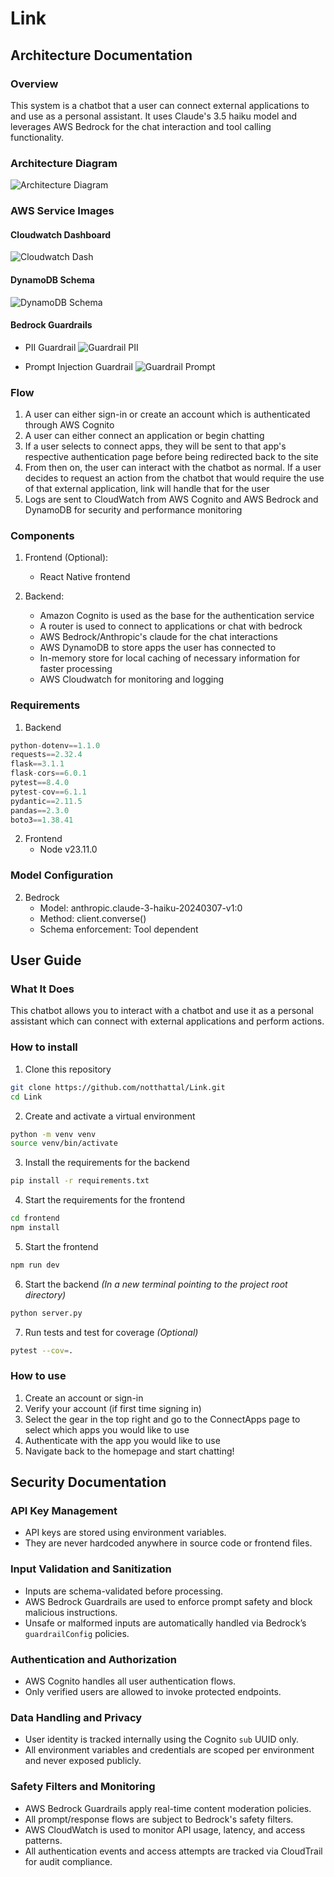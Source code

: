 # Link

## Architecture Documentation

### Overview
This system is a chatbot that a user can connect external applications to and use as a personal assistant. It uses Claude's 3.5 haiku model and leverages AWS Bedrock for the chat interaction and tool calling functionality.

### Architecture Diagram

![Architecture Diagram](./img/architecture_diagram.png)

### AWS Service Images

#### Cloudwatch Dashboard

![Cloudwatch Dash](./img/cloudwatch_dash.png)

#### DynamoDB Schema

![DynamoDB Schema](./img/dynamo_db_schema.png)

#### Bedrock Guardrails

- PII Guardrail
![Guardrail PII](./img/guardrail_pii.png)

- Prompt Injection Guardrail
![Guardrail Prompt](./img/guardrail_prompt_injection.png)

### Flow
1. A user can either sign-in or create an account which is authenticated through AWS Cognito
2. A user can either connect an application or begin chatting
3. If a user selects to connect apps, they will be sent to that app's respective authentication page before being redirected back to the site
5. From then on, the user can interact with the chatbot as normal. If a user decides to request an action from the chatbot that would require the use of that external application, link will handle that for the user
6. Logs are sent to CloudWatch from AWS Cognito and AWS Bedrock and DynamoDB for security and performance monitoring 

### Components

1. Frontend (Optional): 
    - React Native frontend 

2. Backend:
    - Amazon Cognito is used as the base for the authentication service
    - A router is used to connect to applications or chat with bedrock
    - AWS Bedrock/Anthropic's claude for the chat interactions
    - AWS DynamoDB to store apps the user has connected to
    - In-memory store for local caching of necessary information for faster processing
    - AWS Cloudwatch for monitoring and logging

### Requirements

1. Backend
```python
python-dotenv==1.1.0
requests==2.32.4
flask==3.1.1
flask-cors==6.0.1
pytest==8.4.0
pytest-cov==6.1.1
pydantic==2.11.5
pandas==2.3.0
boto3==1.38.41
```

2. Frontend
    - Node v23.11.0

### Model Configuration

2. Bedrock
    - Model: anthropic.claude-3-haiku-20240307-v1:0
    - Method: client.converse()
    - Schema enforcement: Tool dependent

## User Guide

### What It Does
This chatbot allows you to interact with a chatbot and use it as a personal assistant which can connect with external applications and perform actions.

### How to install

1. Clone this repository 
```bash
git clone https://github.com/notthattal/Link.git
cd Link
```

2. Create and activate a virtual environment
```bash
python -m venv venv
source venv/bin/activate
```

3. Install the requirements for the backend
```bash
pip install -r requirements.txt
```

4. Start the requirements for the frontend
```bash
cd frontend
npm install
``` 

5. Start the frontend
```bash
npm run dev
```

6. Start the backend *(In a new terminal pointing to the project root directory)*
```bash
python server.py
```

7. Run tests and test for coverage *(Optional)*
```bash
pytest --cov=.
```

### How to use

1. Create an account or sign-in
2. Verify your account (if first time signing in)
3. Select the gear in the top right and go to the ConnectApps page to select which apps you would like to use
4. Authenticate with the app you would like to use
5. Navigate back to the homepage and start chatting!

## Security Documentation

### API Key Management

- API keys are stored using environment variables.
- They are never hardcoded anywhere in source code or frontend files.

### Input Validation and Sanitization

- Inputs are schema-validated before processing.
- AWS Bedrock Guardrails are used to enforce prompt safety and block malicious instructions.
- Unsafe or malformed inputs are automatically handled via Bedrock’s `guardrailConfig` policies.

### Authentication and Authorization

- AWS Cognito handles all user authentication flows.
- Only verified users are allowed to invoke protected endpoints.

### Data Handling and Privacy

- User identity is tracked internally using the Cognito `sub` UUID only.
- All environment variables and credentials are scoped per environment and never exposed publicly.

### Safety Filters and Monitoring

- AWS Bedrock Guardrails apply real-time content moderation policies.
- All prompt/response flows are subject to Bedrock's safety filters.
- AWS CloudWatch is used to monitor API usage, latency, and access patterns.
- All authentication events and access attempts are tracked via CloudTrail for audit compliance.